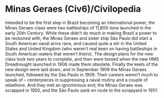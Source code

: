 # Minas Geraes (Civ6)/Civilopedia

Intended to be the first step in Brazil becoming an international power, the Minas Geraes-class were two battleships of 11,800-tons launched in the early 20th Century. While these didn’t do much in making Brazil a power to be reckoned with, the Minas Geraes and sister ship São Paulo did start a South American naval arms race, and caused quite a stir in the United States and United Kingdom (who weren’t real keen on having battleships in South American waters that weren’t theirs). The design plans for the new class took two years to complete, and then were tossed when the new HMS Dreadnought launched in 1906 made them obsolete. Finally the keels of the new design were laid down, and in September 1908 the Minas Geraes launched, followed by the São Paulo in 1909. Their careers weren’t much to speak of – centerpieces in suppressing a naval mutiny and a couple of rebellions. And they met an ignominious end; the Minas Geraes was scrapped in 1950, and the São Paulo sank en route to the scrapyard in 1951.